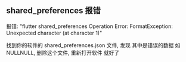 ## shared_preferences 报错

报错: "flutter shared_preferences Operation Error: FormatException: Unexpected character (at character 1)"

找到你的软件的 shared_preferences.json 文件, 发现 其中是错误的数据 如 NULLNULL, 删除这个文件, 重新打开软件 就好了
